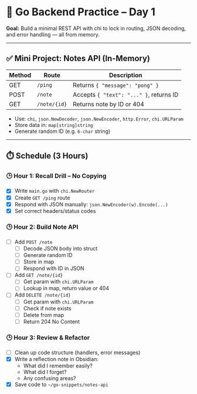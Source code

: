 # 🧠 Go Backend Practice – Day 1

**Goal:** Build a minimal REST API with chi to lock in routing, JSON decoding, and error handling — all from memory.

---

## ✅ Mini Project: Notes API (In-Memory)

| Method | Route          | Description                              |
|--------|----------------|------------------------------------------|
| GET    | `/ping`        | Returns `{ "message": "pong" }`          |
| POST   | `/note`        | Accepts `{ "text": "..." }`, returns ID  |
| GET    | `/note/{id}`   | Returns note by ID or 404                |

- Use: `chi`, `json.NewDecoder`, `json.NewEncoder`, `http.Error`, `chi.URLParam`
- Store data in: `map[string]string`
- Generate random ID (e.g. `6-char` string)

---

## ⏱️ Schedule (3 Hours)

### 🕒 Hour 1: Recall Drill – No Copying
- [x] Write `main.go` with `chi.NewRouter`
- [x] Create `GET /ping` route
- [x] Respond with JSON manually: `json.NewEncoder(w).Encode(...)`
- [x] Set correct headers/status codes

### 🕒 Hour 2: Build Note API
- [ ] Add `POST /note`
  - [ ] Decode JSON body into struct
  - [ ] Generate random ID
  - [ ] Store in map
  - [ ] Respond with ID in JSON
- [ ] Add `GET /note/{id}`
  - [ ] Get param with `chi.URLParam`
  - [ ] Lookup in map, return value or 404
- [ ] Add `DELETE /note/{id}`
  - [ ] Get param with `chi.URLParam`
  - [ ] Check if note exists
  - [ ] Delete from map
  - [ ] Return 204 No Content

### 🕒 Hour 3: Review & Refactor
- [ ] Clean up code structure (handlers, error messages)
- [x] Write a reflection note in Obsidian:
  - What did I remember easily?
  - What did I forget?
  - Any confusing areas?
- [x] Save code to `~/go-snippets/notes-api`
